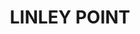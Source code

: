 ---
lastmod: '2025-04-06T06:05:20+00:00'
latitude: -33.818641
layout: suburb
longitude: 151.160912
postcode: '2066'
state: NSW
title: LINLEY POINT
url: /nsw/linley-point/
---